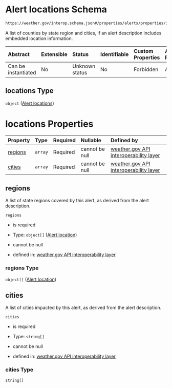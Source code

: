 # Alert locations Schema

```txt
https://weather.gov/interop.schema.json#/properties/alerts/properties/items/items/properties/locations
```

A list of counties by state region and cities, if an alert description includes embedded location information.

| Abstract            | Extensible | Status         | Identifiable | Custom Properties | Additional Properties | Access Restrictions | Defined In                                                                                                 |
| :------------------ | :--------- | :------------- | :----------- | :---------------- | :-------------------- | :------------------ | :--------------------------------------------------------------------------------------------------------- |
| Can be instantiated | No         | Unknown status | No           | Forbidden         | Allowed               | none                | [interop-layer.schema.json\*](../../../api-interop-layer/interop-layer.schema.json "open original schema") |

## locations Type

`object` ([Alert locations](interop-layer-properties-point-alerts-properties-list-of-alerts-alert-properties-alert-locations.md))

# locations Properties

| Property            | Type    | Required | Nullable       | Defined by                                                                                                                                                                                                                                                                                           |
| :------------------ | :------ | :------- | :------------- | :--------------------------------------------------------------------------------------------------------------------------------------------------------------------------------------------------------------------------------------------------------------------------------------------------- |
| [regions](#regions) | `array` | Required | cannot be null | [weather.gov API interoperability layer](interop-layer-properties-point-alerts-properties-list-of-alerts-alert-properties-alert-locations-properties-list-of-regions.md "https://weather.gov/interop.schema.json#/properties/alerts/properties/items/items/properties/locations/properties/regions") |
| [cities](#cities)   | `array` | Required | cannot be null | [weather.gov API interoperability layer](interop-layer-properties-point-alerts-properties-list-of-alerts-alert-properties-alert-locations-properties-list-of-cities.md "https://weather.gov/interop.schema.json#/properties/alerts/properties/items/items/properties/locations/properties/cities")   |

## regions

A list of state regions covered by this alert, as derived from the alert description.

`regions`

* is required

* Type: `object[]` ([Alert location](interop-layer-properties-point-alerts-properties-list-of-alerts-alert-properties-alert-locations-properties-list-of-regions-alert-location.md))

* cannot be null

* defined in: [weather.gov API interoperability layer](interop-layer-properties-point-alerts-properties-list-of-alerts-alert-properties-alert-locations-properties-list-of-regions.md "https://weather.gov/interop.schema.json#/properties/alerts/properties/items/items/properties/locations/properties/regions")

### regions Type

`object[]` ([Alert location](interop-layer-properties-point-alerts-properties-list-of-alerts-alert-properties-alert-locations-properties-list-of-regions-alert-location.md))

## cities

A list of cities impacted by this alert, as derived from the alert description.

`cities`

* is required

* Type: `string[]`

* cannot be null

* defined in: [weather.gov API interoperability layer](interop-layer-properties-point-alerts-properties-list-of-alerts-alert-properties-alert-locations-properties-list-of-cities.md "https://weather.gov/interop.schema.json#/properties/alerts/properties/items/items/properties/locations/properties/cities")

### cities Type

`string[]`
